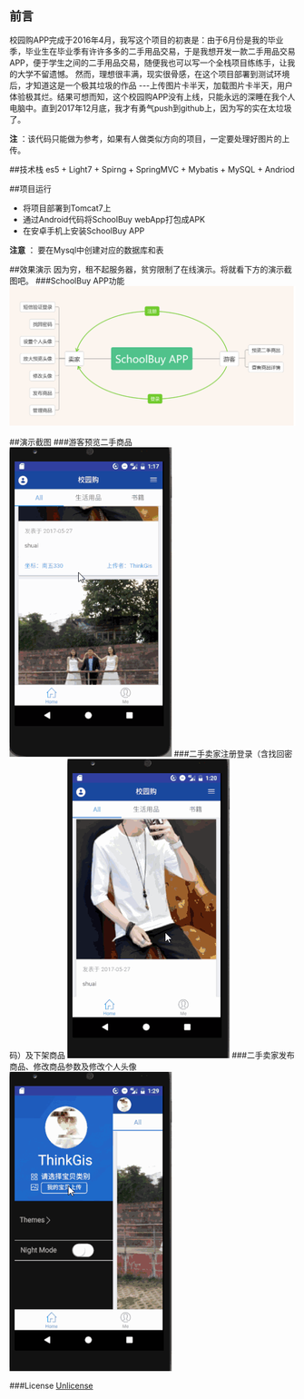 ## 前言

 校园购APP完成于2016年4月，我写这个项目的初衷是：由于6月份是我的毕业季，毕业生在毕业季有许许多多的二手用品交易，于是我想开发一款二手用品交易APP，便于学生之间的二手用品交易，随便我也可以写一个全栈项目练练手，让我的大学不留遗憾。
 然而，理想很丰满，现实很骨感，在这个项目部署到测试环境后，才知道这是一个极其垃圾的作品 ---上传图片卡半天，加载图片卡半天，用户体验极其烂。结果可想而知，这个校园购APP没有上线，只能永远的深睡在我个人电脑中。直到2017年12月底，我才有勇气push到github上，因为写的实在太垃圾了。
 
**注** ：该代码只能做为参考，如果有人做类似方向的项目，一定要处理好图片的上传。

##技术栈
es5 + Light7 + Spirng + SpringMVC + Mybatis + MySQL + Andriod

##项目运行
- 将项目部署到Tomcat7上
- 通过Android代码将SchoolBuy webApp打包成APK
- 在安卓手机上安装SchoolBuy APP

**注意** ： 要在Mysql中创建对应的数据库和表

##效果演示
因为穷，租不起服务器，贫穷限制了在线演示。将就看下方的演示截图吧。
###SchoolBuy APP功能
![enter image description here](https://github.com/HelloJeremy/schoolBuy/blob/master/image/app.png?raw=true)

##演示截图
###游客预览二手商品
![enter image description here](https://github.com/HelloJeremy/schoolBuy/blob/e03ac5a04cc4c41fe6a3fa7030beecda2e3598d1/image/product_show.gif?raw=true)
###二手卖家注册登录（含找回密码）及下架商品
![enter image description here](https://github.com/HelloJeremy/schoolBuy/blob/e03ac5a04cc4c41fe6a3fa7030beecda2e3598d1/image/regist_login.gif?raw=true)
###二手卖家发布商品、修改商品参数及修改个人头像
![enter image description here](https://github.com/HelloJeremy/schoolBuy/blob/e03ac5a04cc4c41fe6a3fa7030beecda2e3598d1/image/upload_manage.gif?raw=true)

###License
[Unlicense](https://github.com/HelloJeremy/schoolBuy/blob/master/LICENSE)



